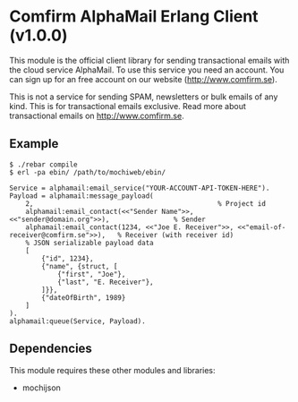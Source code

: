 Comfirm AlphaMail Erlang Client (v1.0.0)
======================

This module is the official client library for sending transactional emails with the cloud service AlphaMail.
To use this service you need an account. You can sign up for an free account on our website (http://www.comfirm.se). 

This is not a service for sending SPAM, newsletters or bulk emails of any kind. This is for transactional emails exclusive. 
Read more about transactional emails on http://www.comfirm.se.


## Example

	$ ./rebar compile
	$ erl -pa ebin/ /path/to/mochiweb/ebin/

	Service = alphamail:email_service("YOUR-ACCOUNT-API-TOKEN-HERE").
	Payload = alphamail:message_payload(
		2,												% Project id
		alphamail:email_contact(<<"Sender Name">>, <<"sender@domain.org">>),				% Sender
		alphamail:email_contact(1234, <<"Joe E. Receiver">>, <<"email-of-receiver@comfirm.se">>),	% Receiver (with receiver id)
		% JSON serializable payload data
		[
			{"id", 1234},
			{"name", {struct, [
				{"first", "Joe"},
				{"last", "E. Receiver"},
			]}},
			{"dateOfBirth", 1989}
		]
	).
	alphamail:queue(Service, Payload).

## Dependencies

This module requires these other modules and libraries:

 * mochijson

